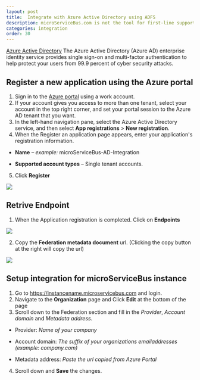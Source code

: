 ```yaml
---
layout: post
title:  Integrate with Azure Active Directory using ADFS
description: microServiceBus.com is not the tool for first-line support. Luckily it integrates with ServiceNow enabling a complete ITIL process with Issue tracking, Problem management and Release management.
categories: integration
order: 30
---
```


[Azure Active Directory](https://azure.microsoft.com/en-us/services/active-directory/) The Azure Active Directory (Azure AD) enterprise identity service provides single sign-on and multi-factor authentication to help protect your users from 99.9 percent of cyber security attacks.

## Register a new application using the Azure portal
1.	Sign in to the [Azure portal](https://portal.azure.com) using a work account.
2.	If your account gives you access to more than one tenant, select your account in the top right corner, and set your portal session to the Azure AD tenant that you want.
3.	In the left-hand navigation pane, select the Azure Active Directory service, and then select **App registrations** > **New registration**.
4.	When the Register an application page appears, enter your application's registration information.

- **Name** – *example:* microServiceBus-AD-Integration

- **Supported account types** – Single tenant accounts.

5. Click **Register**

<img src="{{site.baseurl}}/images/integrate-with-aad/1.png">

## Retrive Endpoint
1. When the Application registration is completed. Click on **Endpoints**

<img src="{{site.baseurl}}/images/integrate-with-aad/2.png">

2. Copy the **Federation metadata document** url. (Clicking the copy button at the right will copy the url)

<img src="{{site.baseurl}}/images/integrate-with-aad/3.png">

## Setup integration for microServiceBus instance
1. Go to https://instancename.microservicebus.com and login.
2. Navigate to the **Organization** page and Click **Edit** at the bottom of the page
3. Scroll down to the Federation section and fill in the *Provider*, *Account domain* and *Metadata address*. 

- Provider: *Name of your company*

- Account domain: *The suffix of your organizations emailaddresses (example: company.com)*

- Metadata address: *Paste the url copied from Azure Portal*

4. Scroll down and **Save** the changes.

